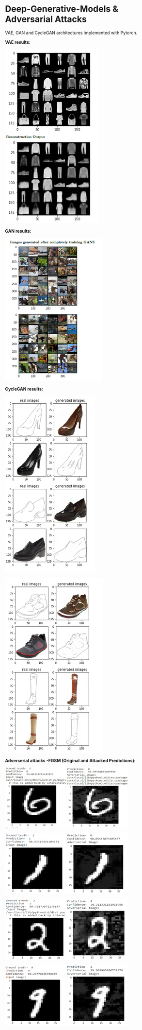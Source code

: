 # Deep-Generative-Models & Adversarial Attacks

VAE, GAN and CycleGAN architectures implemented with Pytorch.

**VAE results:**

![](VAE-results.PNG)


**GAN results:**

![](gan-results.PNG)


**CycleGAN results:**

![](cyclegan-results1.PNG)

![](cyclegan-results2.PNG)


**Adverserial attacks -FGSM (Original and Attacked Predictions):**


<img src="4.1 1o.png" width="200" height="200"/> <img src="4.1 1a.png" width="200" height="200"/>

<img src="4.1 2o.PNG" width="200" height="200"/> <img src="4.1 2a.PNG" width="200" height="200"/>

<img src="4.2 1o.PNG" width="200" height="200"/> <img src="4.2 1a.PNG" width="200" height="200"/>

<img src="4.2 2o.PNG" width="200" height="200"/> <img src="4.2 2a.PNG" width="200" height="200"/>

